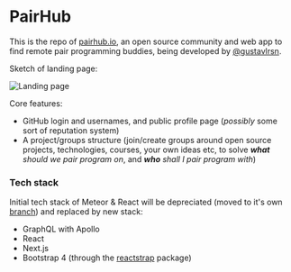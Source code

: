 # PairHub

This is the repo of [pairhub.io](https://pairhub.io), an open source community and web app to find remote pair programming buddies, being developed by [@gustavlrsn](https://twitter.com/gustavlrsn).

Sketch of landing page:

![Landing page](http://i.imgur.com/RSlG0Xi.png "Sketch of Landing page")

Core features:
- GitHub login and usernames, and public profile page (_possibly_ some sort of reputation system)
- A project/groups structure (join/create groups around open source projects, technologies, courses, your own ideas etc, to solve _**what** should we pair program on_, and _**who** shall I pair program with_)

### Tech stack
Initial tech stack of Meteor & React will be depreciated (moved to it's own [branch](https://github.com/pairhub/pairhub/tree/meteor)) and replaced by new stack:
- GraphQL with Apollo
- React
- Next.js
- Bootstrap 4 (through the [reactstrap](https://github.com/reactstrap/reactstrap) package)
